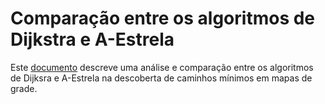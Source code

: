 # Comparação entre os algoritmos de Dijkstra e A-Estrela

Este [documento](./dijkstra.pdf) descreve uma análise e comparação entre os algoritmos de 
Dijksra e A-Estrela na descoberta de caminhos mínimos em mapas de grade. 


